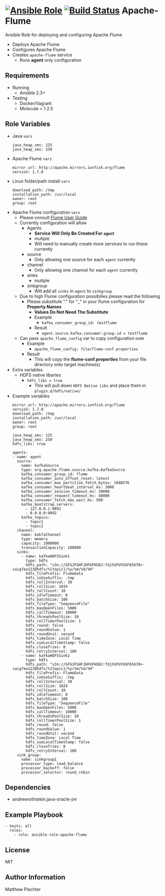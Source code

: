 [![Ansible Role](https://img.shields.io/ansible/role/19868.svg)](https://galaxy.ansible.com/mplachter/flume/) [![Build Status](https://travis-ci.org/mplachter/ansible-role-flume.svg?branch=master)](https://travis-ci.org/mplachter/ansible-role-flume)
Apache-Flume
=========

Ansible Role for deploying and configuring Apache Flume

* Deploys Apache Flume
* Configures Apache Flume
* Creates `apache-flume` service
  * Runs **agent** only configuration

Requirements
------------

* Running
  * Ansible 2.3+
* Testing
  * Docker/Vagrant
  * Molecule = 1.2.5

Role Variables
--------------

* Java `vars`
  ```
  java_heap_xms: 125
  java_heap_xmx: 250
  ```
* Apache Flume `vars`
  ```
  mirror_url: http://apache.mirrors.ionfish.org/flume
  version: 1.7.0
  ```
* Linux folder/path install `vars`
  ```
  download_path: /tmp
  installation_path: /usr/local
  owner: root
  group: root
  ```
* Apache Flume configuration `vars`
  * Please consult [Flume User Guide](https://flume.apache.org/FlumeUserGuide.html)
  * Currently configuration will allow
    * Agents
      * **Service Will Only Be Created For `agent`**
      * mutiple
      * Will need to manually create more services to run these currently
    * source
      * Only allowing one source for each `agent` currently
    * channel
      * Only allowing one channel for each `agent` currently
    * sinks
      * mutiple
    * sinkgroup
      * Will add all `sinks` in `agent` to `sinkgroup`
  * Due to high Flume configuration possibilies please read the following
    * Please substitute "." for "_" in your flume configuration for **Property Names**
      * **Values Do Not Need The Substitute**
      * Example
        * `kafka_consumer_group_id: testflume`
      * Result
        * `agent.source.kafka.consumer.group.id = testflume`
  * Can pass `apache_flume_config` var to copy configuration over
    * Example
      * `apache_flume_config: file/flume-conf.properties`
    * Result
      * This will copy the **flume-conf.properties** from your file directory onto target machine(s)
* Extra variables
  * HDFS native libaries
    * `hdfs_libs = true`
      * This will pull down `HDFS Native Libs` and place them in `plugin.d/hdfs/native/`
* Example variables
  ```
  mirror_url: http://apache.mirrors.ionfish.org/flume
  version: 1.7.0
  download_path: /tmp
  installation_path: /usr/local
  owner: root
  group: root

  java_heap_xms: 125
  java_heap_xmx: 250
  hdfs_libs: true

  agents:
  - name: agent
    source:
      name: kafkaSource
      type: org.apache.flume.source.kafka.KafkaSource
      kafka_consumer_group_id: flume
      kafka_consumer_auto_offset_reset: latest
      kafka_consumer_max_partition_fetch_bytes: 1048576
      kafka_consumer_heartbeat_interval_ms: 3000
      kafka_consumer_session_timeout_ms: 30000
      kafka_consumer_request_timeout_ms: 40000
      kafka_consumer_fetch_max_wait_ms: 500
      kafka_bootstrap_servers:
        - 127.0.0.1:9092
        - 0.0.0.0:9092
      kafka_topics:
        - topic1
        - topic2
    channel:
      name: kakfaChannel
      type: memory
      capacity: 1000000
      transactionCapacity: 100000
    sinks:
      - name: kafkaHDFSSink1
        type: hdfs
        hdfs_path: "s3n://GFGJFSHFJHFGFHSBJ:fdjhSFUYGSF65678+-saigfew123@hdfs/%{topic}/%y/%m/%d/%H"
        hdfs_filePrefix: FlumeData
        hdfs_inUseSuffix: .tmp
        hdfs_rollInterval: 30
        hdfs_rollSize: 1024
        hdfs_rollCount: 10
        hdfs_idleTimeout: 0
        hdfs_batchSize: 100
        hdfs_fileType: "SequenceFile"
        hdfs_maxOpenFiles: 5000
        hdfs_callTimeout: 10000
        hdfs_threadsPoolSize: 10
        hdfs_rollTimerPoolSize: 1
        hdfs_round: false
        hdfs_roundValue: 1
        hdfs_roundUnit: second
        hdfs_timeZone: Local Time
        hdfs_useLocalTimeStamp: false
        hdfs_closeTries: 0
        hdfs_retryInterval: 180
      - name: kafkaHDFSSink2
        type: hdfs
        hdfs_path: "s3n://GFGJFSHFJHFGFHSBJ:fdjhSFUYGSF65678+-saigfew123@hdfs/%{topic}/%y/%m/%d/%H"
        hdfs_filePrefix: FlumeData
        hdfs_inUseSuffix: .tmp
        hdfs_rollInterval: 30
        hdfs_rollSize: 1024
        hdfs_rollCount: 10
        hdfs_idleTimeout: 0
        hdfs_batchSize: 100
        hdfs_fileType: "SequenceFile"
        hdfs_maxOpenFiles: 5000
        hdfs_callTimeout: 10000
        hdfs_threadsPoolSize: 10
        hdfs_rollTimerPoolSize: 1
        hdfs_round: false
        hdfs_roundValue: 1
        hdfs_roundUnit: second
        hdfs_timeZone: Local Time
        hdfs_useLocalTimeStamp: false
        hdfs_closeTries: 0
        hdfs_retryInterval: 180
    sink_group:
      name: sinkgroup1
      processor_type: load_balance
      processor_backoff: false
      processor_selector: round_robin
  ```

Dependencies
------------

* andrewrothstein.java-oracle-jre

Example Playbook
----------------

    - hosts: all
      roles:
        - role: ansible-role-apache-flume

License
-------

MIT

Author Information
------------------

Matthew Plachter
